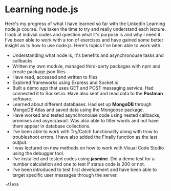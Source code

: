 
# Learning node.js



Here's my progress of what I have learned so far with the LinkedIn Learning node.js course. I've taken the time to try and really understand each lecture. I look at indivial codes and question what it's purpose is and why I need it. I've been able to work with a ton of exercises and have gained some better insight as to how to use node.js. Here's topics I've been able to work with. 


* Understanding what node is, it's benefits and asynchronouse tasks and callbacks
* Written my own module, managed third-party packages with npm and create package.json files
* Have read, accessed and written to files
* Explored frameworks using Express and Socket.io
* Built a demo app that uses GET and POST messaging service. Had connected it to Socket.io. Have also sent and read data to the **Postman** software. 
* Learned about different databases. Had set up **MongoDB** through MongoDB Atlas and saved data using the Mongoose package.
* Have worked and tested asynchronouse code using nested callbacks, promises and async/await. Was also able to filter words and not have them appear in database collections.
* I've been able to work with Try/Catch functionality along with trow to troubleshoot errors. I have also added the Finally function as the last output. 
* I was lectured on new methods on how to work with Visual Code Studio using the debugger tool. 
* I've installed and tested codes using **jasmine**. Did a demo test for a number calculation and one to test if status code is 200 or not. 
* I've been introduced to test first development and have been able to target specific user messages through the server. 

```
-Alexa
```
